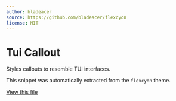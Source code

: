 ```yaml
---
author: bladeacer
source: https://github.com/bladeacer/flexcyon
license: MIT
---
```


# Tui Callout

Styles callouts to resemble TUI interfaces.

This snippet was automatically extracted from the `flexcyon` theme.

[View this file](./tui-callout.css)
